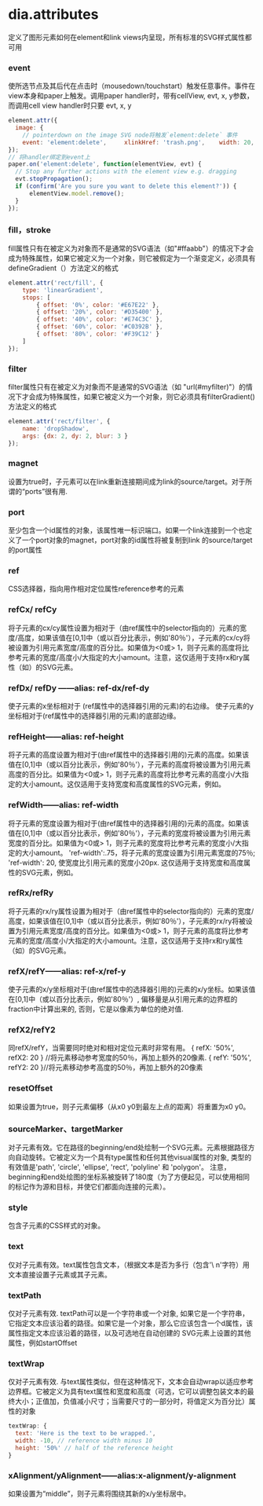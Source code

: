 # dia.attributes

定义了图形元素如何在element和link views内呈现，所有标准的SVG样式属性都可用

### event
使所选节点及其后代在点击时（mousedown/touchstart）触发任意事件。事件在view本身和paper上触发。调用paper handler时，带有cellView, evt, x, y参数，而调用cell view handler时只要 evt, x, y

```javascript
element.attr({
  image: {
    // pointerdown on the image SVG node将触发`element:delete` 事件
    event: 'element:delete',     xlinkHref: 'trash.png',    width: 20,    height: 20  }
});
// 将handler绑定到event上
paper.on('element:delete', function(elementView, evt) {
  // Stop any further actions with the element view e.g. dragging
  evt.stopPropagation();
  if (confirm('Are you sure you want to delete this element?')) {
      elementView.model.remove();
  }
});
```
### fill，stroke
fill属性只有在被定义为对象而不是通常的SVG语法（如"#ffaabb"）的情况下才会成为特殊属性，如果它被定义为一个对象，则它被假定为一个渐变定义，必须具有defineGradient（）方法定义的格式

```javascript
element.attr('rect/fill', {
    type: 'linearGradient',
    stops: [
        { offset: '0%', color: '#E67E22' },
        { offset: '20%', color: '#D35400' },
        { offset: '40%', color: '#E74C3C' },
        { offset: '60%', color: '#C0392B' },
        { offset: '80%', color: '#F39C12' }
    ]
});
```
### filter
filter属性只有在被定义为对象而不是通常的SVG语法（如 "url(#myfilter)"）的情况下才会成为特殊属性，如果它被定义为一个对象，则它必须具有filterGradient()方法定义的格式

```javascript
element.attr('rect/filter', {
    name: 'dropShadow',
    args: {dx: 2, dy: 2, blur: 3 }
});
```
### magnet
设置为true时，子元素可以在link重新连接期间成为link的source/target。对于所谓的“ports”很有用.
### port
至少包含一个id属性的对象，该属性唯一标识端口。如果一个link连接到一个也定义了一个port对象的magnet，port对象的id属性将被复制到link 的source/target的port属性
### ref
CSS选择器，指向用作相对定位属性reference参考的元素
### refCx/ refCy
将子元素的cx/cy属性设置为相对于（由ref属性中的selector指向的）元素的宽度/高度，如果该值在[0,1]中（或以百分比表示，例如'80％'），子元素的cx/cy将被设置为引用元素宽度/高度的百分比。如果值为<0或> 1，则子元素的高度将比参考元素的宽度/高度小/大指定的大小amount。注意，这仅适用于支持rx和ry属性（如<ellipse>）的SVG元素。
### refDx/ refDy ——alias: ref-dx/ref-dy
使子元素的x坐标相对于 (ref属性中的选择器引用的元素)的右边缘。
使子元素的y坐标相对于(ref属性中的选择器引用的元素)的底部边缘。
### refHeight——alias: ref-height
将子元素的高度设置为相对于(由ref属性中的选择器引用的)元素的高度。如果该值在[0,1]中（或以百分比表示，例如'80％'），子元素的高度将被设置为引用元素高度的百分比。如果值为<0或> 1，则子元素的高度将比参考元素的高度小/大指定的大小amount。这仅适用于支持宽度和高度属性的SVG元素，例如<rect>。
### refWidth——alias: ref-width
将子元素的宽度设置为相对于(由ref属性中的选择器引用的)元素的高度。如果该值在[0,1]中（或以百分比表示，例如'80％'），子元素的宽度将被设置为引用元素宽度的百分比。如果值为<0或> 1，则子元素的宽度将比参考元素的宽度小/大指定的大小amount。
'ref-width':.75，将子元素的宽度设置为引用元素宽度的75％; 
'ref-width': 20, 使宽度比引用元素的宽度小20px.
这仅适用于支持宽度和高度属性的SVG元素，例如<rect>。
### refRx/refRy
将子元素的rx/ry属性设置为相对于（由ref属性中的selector指向的）元素的宽度/高度，如果该值在[0,1]中（或以百分比表示，例如'80％'），子元素的rx/ry将被设置为引用元素宽度/高度的百分比。如果值为<0或> 1，则子元素的高度将比参考元素的宽度/高度小/大指定的大小amount。注意，这仅适用于支持rx和ry属性（如<ellipse>）的SVG元素。
### refX/refY——alias: ref-x/ref-y
使子元素的x/y坐标相对于(由ref属性中的选择器引用的)元素的x/y坐标。如果该值在[0,1]中（或以百分比表示，例如'80％'）, 偏移量是从引用元素的边界框的fraction中计算出来的, 否则，它是以像素为单位的绝对值.
### refX2/refY2
同refX/refY，当需要同时绝对和相对定位元素时非常有用。
{ refX: '50%', refX2: 20 } //将元素移动参考宽度的50％，再加上额外的20像素.
{ refY: '50%', refY2: 20 }//将元素移动参考高度的50％，再加上额外的20像素
### resetOffset
如果设置为true，则子元素偏移（从x0 y0到最左上点的距离）将重置为x0 y0。
### sourceMarker、targetMarker
对<path>子元素有效。它在路径的beginning/end处绘制一个SVG元素。元素根据路径方向自动旋转。它被定义为一个具有type属性和任何其他visual属性的对象, 类型的有效值是'path', 'circle', 'ellipse', 'rect', 'polyline' 和 'polygon'。
注意，beginning和end处绘图的坐标系被旋转了180度（为了方便起见，可以使用相同的标记作为源和目标，并使它们都面向连接的元素）。
### style
包含子元素的CSS样式的对象。
### text
仅对<text>子元素有效。text属性包含文本，（根据文本是否为多行（包含'\ n'字符）用文本直接设置<text>子元素或其<tspan>子元素。
### textPath
仅对<text>子元素有效. textPath可以是一个字符串或一个对象, 如果它是一个字符串，它指定文本应该沿着的路径。如果它是一个对象，那么它应该包含一个d属性，该属性指定文本应该沿着的路径，以及可选地在自动创建的<textPath> SVG元素上设置的其他属性，例如startOffset
### textWrap
仅对<text>子元素有效. 与text属性类似，但在这种情况下，文本会自动wrap以适应参考边界框。它被定义为具有text属性和宽度和高度（可选，它可以调整包装文本的最终大小；正值加，负值减小尺寸；当需要尺寸的一部分时，将值定义为百分比）属性的对象

```javascript
textWrap: {
  text: 'Here is the text to be wrapped.',
  width: -10, // reference width minus 10
  height: '50%' // half of the reference height
}
```
### xAlignment/yAlignment——alias:x-alignment/y-alignment
如果设置为“middle”，则子元素将围绕其新的x/y坐标居中。


